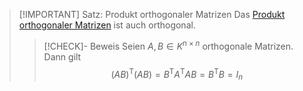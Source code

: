 > [!IMPORTANT] Satz: Produkt orthogonaler Matrizen
> Das [Produkt](../../Matrizenoperationen/Multiplikation%20von%20Matrizen.md) [orthogonaler Matrizen](Orthogonale%20Matrix.md) ist auch orthogonal.
> > [!CHECK]- Beweis
> > Seien $A,B \in K^{n\times n}$ orthogonale Matrizen. Dann gilt
> > $$(AB)^\mathsf{T}(AB)=B^\mathsf{T}A^\mathsf{T}AB = B^\mathsf{T}B = I_n$$
